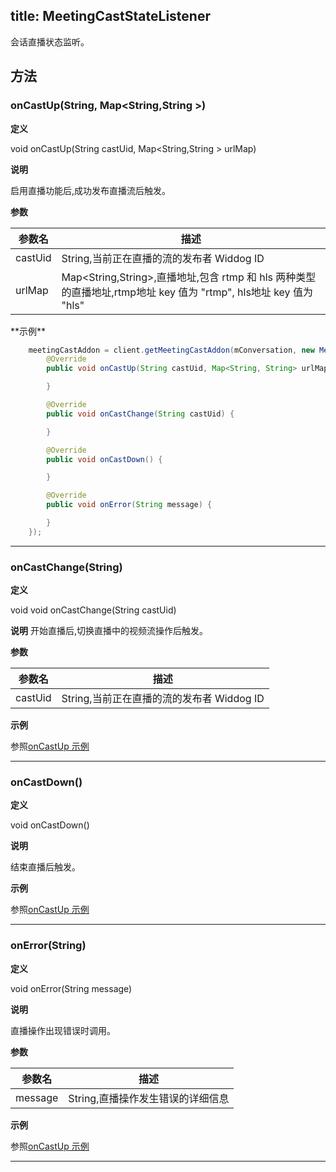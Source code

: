 title: MeetingCastStateListener
---

<span id="MeetingCastStateListener" />

会话直播状态监听。

## 方法

### onCastUp(String, Map<String,String >)




**定义**   

void onCastUp(String castUid, Map<String,String > urlMap)

**说明**

启用直播功能后,成功发布直播流后触发。

**参数**

| 参数名 | 描述 |
|---|---|
|castUid|String,当前正在直播的流的发布者 Widdog ID|
|urlMap|Map<String,String>,直播地址,包含 rtmp 和 hls 两种类型的直播地址,rtmp地址 key 值为 "rtmp", hls地址 key 值为 "hls"|


<span id="onCastUp" />
**示例**

```java
	meetingCastAddon = client.getMeetingCastAddon(mConversation, new MeetingCastStateListener() {
        @Override
        public void onCastUp(String castUid, Map<String, String> urlMap) {

        }

        @Override
        public void onCastChange(String castUid) {

        }

        @Override
        public void onCastDown() {

        }

        @Override
        public void onError(String message) {

        }
    });
```

**** 

### onCastChange(String)



**定义**   

void void onCastChange(String castUid)


**说明**
开始直播后,切换直播中的视频流操作后触发。

**参数**

| 参数名 | 描述 |
|---|---|
|castUid|String,当前正在直播的流的发布者 Widdog ID|


**示例**

参照[onCastUp 示例](/api/video/android/meeting-cast-listener.html#onCastUp)

**** 

### onCastDown()



**定义**   

void onCastDown()

**说明**

结束直播后触发。

**示例**

参照[onCastUp 示例](/api/video/android/meeting-cast-listener.html#onCastUp)

**** 

### onError(String)



**定义**   

void onError(String message)

**说明**

直播操作出现错误时调用。

**参数**

| 参数名 | 描述 |
|---|---|
|message|String,直播操作发生错误的详细信息|



**示例**

参照[onCastUp 示例](/api/video/android/meeting-cast-listener.html#onCastUp)

****
